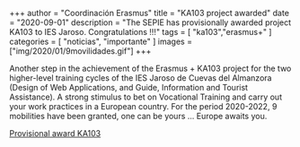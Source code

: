 +++
author = "Coordinación Erasmus"
title = "KA103 project awarded"
date = "2020-09-01"
description = "The SEPIE has provisionally awarded project KA103 to IES Jaroso. Congratulations !!!"
tags = [
    "ka103","erasmus+"
]
categories = [
    "noticias", "importante"
]
images  = ["img/2020/01/9movilidades.gif"]
+++

Another step in the achievement of the Erasmus + KA103 project for the two higher-level training cycles of the IES Jaroso de Cuevas del Almanzora (Design of Web Applications, and Guide, Information and Tourist Assistance). A strong stimulus to bet on Vocational Training and carry out your work practices in a European country. For the period 2020-2022, 9 mobilities have been granted, one can be yours ... Europe awaits you.

[Provisional award KA103](/img/2020/01/InkedAdjudicacionProvisonal1-09-20_LI.jpg)